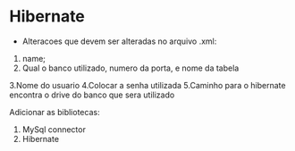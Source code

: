 # Hibernate
- Alteracoes que devem ser alteradas no arquivo .xml: 
1. name;
2. Qual o banco utilizado, numero da porta, e nome da tabela
  <property name="hibernate.connection.url" value="jdbc:MySql://localhost:3306/coursejdbc"/>
3.Nome do usuario
  <property name="hibernate.connection.user" value="root"/>
4.Colocar a senha utilizada
  <property name="hibernate.connection.password" value="  "/>
5.Caminho para o hibernate encontra o drive do banco que sera utilizado
  <property name="hibernate.connection.driver_class" value="com.mysql.jdbc.Driver"/>

Adicionar as bibliotecas:
1. MySql connector
2. Hibernate
